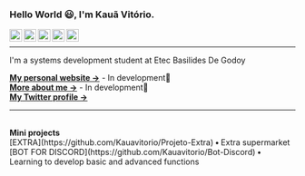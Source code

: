 ### Hello World 😃, I'm Kauã Vitório.
<a target="_blank" href="https://www.linkedin.com/in/kaua-vitorio-42024b1a3/">
  <img align="left" alt="LinkdeIN" width="22px" src="https://cdn.jsdelivr.net/npm/simple-icons@v3/icons/linkedin.svg" />
</a>
<a target="_blank" href="https://api.whatsapp.com/send?phone=5511998022004&text=Ola!!%20Tudo%20bem%3F%20Me%20chamo%3A">
  <img align="left" alt="Whatsapp" width="22px" src="https://cdn.jsdelivr.net/npm/simple-icons@v3/icons/whatsapp.svg" />
</a>
<a target="_blank" href="https://www.instagram.com/ka_vitorio/">
  <img align="left" alt="Instagram" width="22px" src="https://cdn.jsdelivr.net/npm/simple-icons@v3/icons/instagram.svg" />
</a>
<a target="_blank" href="mailto:kauavitorioof@gmail.com">
  <img align="left" alt="Gmail" width="22px" src="https://cdn.jsdelivr.net/npm/simple-icons@v3/icons/gmail.svg" />
</a>
<a target="_blank" href="https://www.facebook.com/kaua.vitorio.1/">
  <img align="left" alt="Facebook" width="22px" src="https://cdn.jsdelivr.net/npm/simple-icons@v3/icons/facebook.svg" />
</a>
<br/>

---- 


I'm a systems development student at Etec Basilides De Godoy

<b>[My personal website →](www.kauavitorio.com)</b> - In development🔨<br/>
<b>[More about me &rarr;](www.kauavitorio.com)</b> - In development🔨<br/>
<b>[My Twitter profile &rarr;](https://twitter.com/kauavitorioofc)</b><br/>

---- 
<br/>
<b>Mini projects</b>
<br/>
[EXTRA](https://github.com/Kauavitorio/Projeto-Extra)<b> • </b>Extra supermarket<br/>
[BOT FOR DISCORD](https://github.com/Kauavitorio/Bot-Discord)<b> • </b>Learning to develop basic and advanced functions


<!--
**Kauavitorio/Kauavitorio** is a ✨ _special_ ✨ repository because its `README.md` (this file) appears on your GitHub profile.

